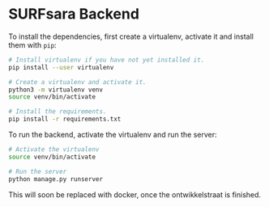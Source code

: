 # SURFsara Backend

To install the dependencies, first create a virtualenv, activate it and install them with `pip`:

```bash
# Install virtualenv if you have not yet installed it.
pip install --user virtualenv

# Create a virtualenv and activate it.
python3 -m virtualenv venv
source venv/bin/activate

# Install the requirements.
pip install -r requirements.txt
```

To run the backend, activate the virtualenv and run the server:

```bash
# Activate the virtualenv
source venv/bin/activate

# Run the server
python manage.py runserver
```

This will soon be replaced with docker, once the ontwikkelstraat is finished.
